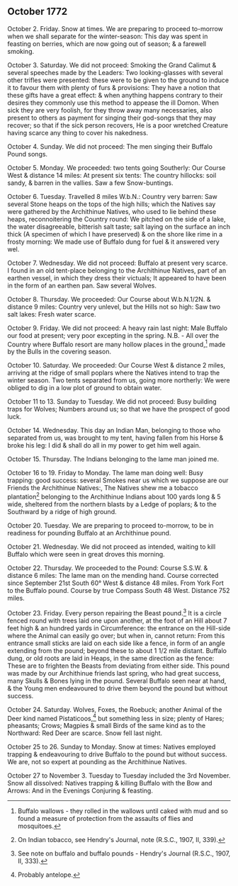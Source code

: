 ## October 1772

October 2. Friday. Snow at times. We are preparing to proceed to-morrow when we shall separate for the winter-season: This day was spent in feasting on berries, which are now going out of season; & a farewell smoking.

October 3. Saturday. We did not proceed: Smoking the Grand Calimut & several speeches made by the Leaders: Two looking-glasses with several other trifles were presented: these were to be given to the ground to induce it to favour them with plenty of furs & provisions: They have a notion that these gifts have a great effect: & when anything happens contrary to their desires they commonly use this method to appease the ill Domon. When sick they are very foolish, for they throw away many necessaries, also present to others as payment for singing their god-songs that they may recover; so that if the sick person recovers, He is a poor wretched Creature having scarce any thing to cover his nakedness.

October 4. Sunday. We did not proceed: The men singing their Buffalo Pound songs.

October 5. Monday. We proceeded: two tents going Southerly: Our Course West & distance 14 miles: At present six tents: The country hillocks: soil sandy, & barren in the vallies. Saw a few Snow-buntings.

October 6. Tuesday. Travelled 8 miles W.b.N.: Country very barren: Saw several Stone heaps on the tops of the high hills; which the Natives say were gathered by the Archithinue Natives, who used to lie behind these heaps, reconnoitering the Country round: We pitched on the side of a lake, the water disagreeable, bitterish salt taste; salt laying on the surface an inch thick (A specimen of which I have preserved) & on the shore like rime in a frosty morning: We made use of Buffalo dung for fuel & it answered very wel.

October 7. Wednesday. We did not proceed: Buffalo at present very scarce. I found in an old tent-place belonging to the Archithinue Natives, part of an earthen vessel, in which they dress their victuals; It appeared to have been in the form of an earthen pan. Saw several Wolves.

October 8. Thursday. We proceeded: Our Course about W.b.N.1/2N. & distance 9 miles: Country very unlevel, but the Hills not so high: Saw two salt lakes: Fresh water scarce.

October 9. Friday. We did not proceed: A heavy rain last night: Male Buffalo our food at present; very poor excepting in the spring. N.B. - All over the Country where Buffalo resort are many hollow places in the ground,[^october-1772-1] made by the Bulls in the covering season.

[^october-1772-1]: Buffalo wallows - they rolled in the wallows until caked with mud and so found a measure of protection from the assaults of flies and mosquitoes.

October 10. Saturday. We proceeded: Our Course West & distance 2 miles, arriving at the ridge of small poplars where the Natives intend to trap the winter season. Two tents separated from us, going more northerly: We were obliged to dig in a low plot of ground to obtain water.

October 11 to 13. Sunday to Tuesday. We did not proceed: Busy building traps for Wolves; Numbers around us; so that we have the prospect of good luck.

October 14. Wednesday. This day an Indian Man, belonging to those who separated from us, was brought to my tent, having fallen from his Horse & broke his leg: I did & shall do all in my power to get him well again.

October 15. Thursday. The Indians belonging to the lame man joined me.
 
October 16 to 19. Friday to Monday. The lame man doing well: Busy trapping: good success: several Smokes near us which we suppose are our Friends the Archithinue Natives:, The Natives shew me a tobacco plantation[^october-1772-2] belonging to the Archithinue Indians about 100 yards long & 5 wide, sheltered from the northern blasts by a Ledge of poplars; & to the Southward by a ridge of high ground.

[^october-1772-2]: On Indian tobacco, see Hendry's Journal, note (R.S.C., 1907, II, 339).

October 20. Tuesday. We are preparing to proceed to-morrow, to be in readiness for pounding Buffalo at an Archithinue pound.

October 21. Wednesday. We did not proceed as intended, waiting to kill Buffalo which were seen in great droves this morning.

October 22. Thursday. We proceeded to the Pound: Course S.S.W. & distance 6 miles: The lame man on the mending hand. Course corrected since September 21st South 60° West & distance 48 miles. From York Fort to the Buffalo pound. Course by true Compass South 48 West. Distance 752 miles.

October 23. Friday. Every person repairing the Beast pound.[^october-1772-3] It is a circle fenced round with trees laid one upon another, at the foot of an Hill about 7 feet high & an hundred yards in Circumference: the entrance on the Hill-side where the Animal can easily go over; but when in, cannot return: From this entrance small sticks are laid on each side like a fence, in form of an angle extending from the pound; beyond these to about 1 1/2 mile distant. Buffalo dung, or old roots are laid in Heaps, in the same direction as the fence: These are to frighten the Beasts from deviating from either side. This pound was made by our Archithinue friends last spring, who had great success, many Skulls & Bones lying in the pound. Several Buffalo seen near at hand, & the Young men endeavoured to drive them beyond the pound but without success.

[^october-1772-3]: See note on buffalo and buffalo pounds - Hendry's Journal (R.S.C., 1907, II, 333).

October 24. Saturday. Wolves, Foxes, the Roebuck; another Animal of the Deer kind named  Pistaticoos,[^october-1772-4] but something less in size; plenty of Hares; pheasants; Crows; Magpies & small Birds of the same kind as to the Northward: Red Deer are scarce. Snow fell last night.

[^october-1772-4]: Probably antelope.

October 25 to 26. Sunday to Monday. Snow at times: Natives employed trapping & endeavouring to drive Buffalo to the pound but without success. We are, not so expert at pounding as the Archithinue Natives.

October 27 to November 3. Tuesday to Tuesday included the 3rd November. Snow all dissolved: Natives trapping & killing Buffalo with the Bow and Arrows: And in the Evenings Conjuring & feasting.
